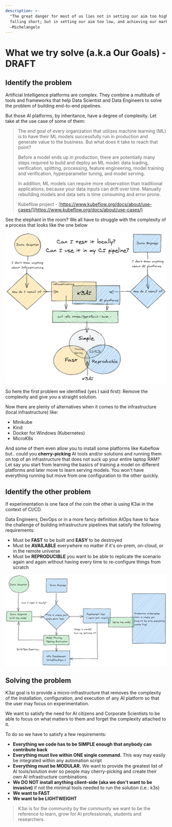 ```yaml
---
description: >-
  "The great danger for most of us lies not in setting our aim too high and
  falling short; but in setting our aim too low, and achieving our mark."
  –Michelangelo
---
```


# What we try solve \(a.k.a Our Goals\) - DRAFT

## Identify the problem

Artificial Intelligence platforms are complex.  They combine a multitude of tools and frameworks that help Data Scientist and Data Engineers to solve the problem of building end-to-end pipelines.

But those AI platforms, by inheritance, have a degree of complexity. Let take at the use case of some of them:

> The end goal of every organization that utilizes machine learning \(ML\) is to have their ML models successfully run in production and generate value to the business. But what does it take to reach that point?
>
> Before a model ends up in production, there are potentially many steps required to build and deploy an ML model: data loading, verification, splitting, processing, feature engineering, model training and verification, hyperparameter tuning, and model serving.
>
> In addition, ML models can require more observation than traditional applications, because your data inputs can drift over time. Manually rebuilding models and data sets is time consuming and error prone.
>
> Kubeflow project - [https://www.kubeflow.org/docs/about/use-cases/](https://www.kubeflow.org/docs/about/use-cases/)

See the elephant in the room? We all have to struggle with the complexity of a process that looks like the one below

![Click on the image to zoom in/out](.gitbook/assets/aiprocess%20%281%29.png)

So here the first problem we identified \(yes I said first\): Remove the complexity and give you a straight solution.

Now there are plenty of alternatives when it comes to the infrastructure \(local infrastructure\) like:

* Minikube
* Kind
* Docker for Windows  \(Kubernetes\)
* MicroK8s

And some of them even allow you to install some platforms like Kubeflow but.. could you **cherry-picking** AI tools and/or solutions and running them on top of an infrastructure that does not suck up your entire laptop RAM?  Let say you start from learning the basics of training a model on different platforms and later move to learn serving models. You won't have everything running but move from one configuration to the other quickly.

## Identify the other problem

If experimentation is one face of the coin the other is using K3ai in the context of CI/CD. 

Data Engineers, DevOps or in a more fancy definition AIOps have to face the challenge of building infrastructure pipelines that satisfy the following requirements:

* Must be **FAST** to be built and **EASY** to be destroyed
* Must be **AVAILABLE** everywhere no matter if it's on-prem, on-cloud, or in the remote universe
* Must be  **REPRODUCIBLE** you want to be able to replicate the scenario again and again without having every time to re-configure things from scratch 

![Click on the image to zoom in/out](.gitbook/assets/aiops.png)

##  Solving the problem

K3ai goal is to provide a micro-infrastructure that removes the complexity of the installation, configuration, and execution of any AI platform so that the user may focus on experimentation.

We want to satisfy the need for AI citizens and Corporate Scientists to be able to focus on what matters to them and forget the complexity attached to it.

To do so we have to satisfy a few requirements:

* **Everything we code has to be SIMPLE enough that anybody can contribute back**
* **Everything must live within ONE single command.** This way may easily be integrated within any automation script
* **Everything must be MODULAR.** We want to provide the greatest list of AI tools/solution ever so people may cherry-picking and create their own AI infrastructure combinations
* **We DO NOT install anything client-side \(aka we don't want to be invasive\)** if not the minimal tools needed to run the solution \(i.e.: k3s\)
* **We want to FAST**
* **We want to be LIGHTWEIGHT**

> K3ai is for the community by the community we want to be the reference to learn, grow for AI professionals, students and researchers.

